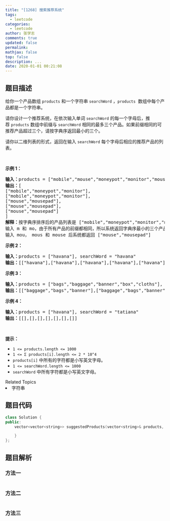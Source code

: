 ```yaml
---
title: "[1268] 搜索推荐系统"
tags:
  - leetcode
categories:
  - leetcode
author: 张学志
comments: true
updated: false
permalink:
mathjax: false
top: false
description: ...
date: 2020-01-01 00:21:08
---
```


## 题目描述

<p>给你一个产品数组&nbsp;<code>products</code>&nbsp;和一个字符串&nbsp;<code>searchWord</code>&nbsp;，<code>products</code>&nbsp; 数组中每个产品都是一个字符串。</p>

<p>请你设计一个推荐系统，在依次输入单词&nbsp;<code>searchWord</code> 的每一个字母后，推荐&nbsp;<code>products</code> 数组中前缀与&nbsp;<code>searchWord</code> 相同的最多三个产品。如果前缀相同的可推荐产品超过三个，请按字典序返回最小的三个。</p>

<p>请你以二维列表的形式，返回在输入&nbsp;<code>searchWord</code>&nbsp;每个字母后相应的推荐产品的列表。</p>

<p>&nbsp;</p>

<p><strong>示例 1：</strong></p>

<pre><strong>输入：</strong>products = [&quot;mobile&quot;,&quot;mouse&quot;,&quot;moneypot&quot;,&quot;monitor&quot;,&quot;mousepad&quot;], searchWord = &quot;mouse&quot;
<strong>输出：</strong>[
[&quot;mobile&quot;,&quot;moneypot&quot;,&quot;monitor&quot;],
[&quot;mobile&quot;,&quot;moneypot&quot;,&quot;monitor&quot;],
[&quot;mouse&quot;,&quot;mousepad&quot;],
[&quot;mouse&quot;,&quot;mousepad&quot;],
[&quot;mouse&quot;,&quot;mousepad&quot;]
]
<strong>解释：</strong>按字典序排序后的产品列表是 [&quot;mobile&quot;,&quot;moneypot&quot;,&quot;monitor&quot;,&quot;mouse&quot;,&quot;mousepad&quot;]
输入 m 和 mo，由于所有产品的前缀都相同，所以系统返回字典序最小的三个产品 [&quot;mobile&quot;,&quot;moneypot&quot;,&quot;monitor&quot;]
输入 mou， mous 和 mouse 后系统都返回 [&quot;mouse&quot;,&quot;mousepad&quot;]
</pre>

<p><strong>示例 2：</strong></p>

<pre><strong>输入：</strong>products = [&quot;havana&quot;], searchWord = &quot;havana&quot;
<strong>输出：</strong>[[&quot;havana&quot;],[&quot;havana&quot;],[&quot;havana&quot;],[&quot;havana&quot;],[&quot;havana&quot;],[&quot;havana&quot;]]
</pre>

<p><strong>示例 3：</strong></p>

<pre><strong>输入：</strong>products = [&quot;bags&quot;,&quot;baggage&quot;,&quot;banner&quot;,&quot;box&quot;,&quot;cloths&quot;], searchWord = &quot;bags&quot;
<strong>输出：</strong>[[&quot;baggage&quot;,&quot;bags&quot;,&quot;banner&quot;],[&quot;baggage&quot;,&quot;bags&quot;,&quot;banner&quot;],[&quot;baggage&quot;,&quot;bags&quot;],[&quot;bags&quot;]]
</pre>

<p><strong>示例 4：</strong></p>

<pre><strong>输入：</strong>products = [&quot;havana&quot;], searchWord = &quot;tatiana&quot;
<strong>输出：</strong>[[],[],[],[],[],[],[]]
</pre>

<p>&nbsp;</p>

<p><strong>提示：</strong></p>

<ul>
	<li><code>1 &lt;= products.length &lt;= 1000</code></li>
	<li><code>1 &lt;= &Sigma; products[i].length &lt;= 2 * 10^4</code></li>
	<li><code>products[i]</code>&nbsp;中所有的字符都是小写英文字母。</li>
	<li><code>1 &lt;= searchWord.length &lt;= 1000</code></li>
	<li><code>searchWord</code>&nbsp;中所有字符都是小写英文字母。</li>
</ul>
<div><div>Related Topics</div><div><li>字符串</li></div></div>

## 题目代码

```cpp
class Solution {
public:
    vector<vector<string>> suggestedProducts(vector<string>& products, string searchWord) {

    }
};
```

## 题目解析

### 方法一

```cpp

```

### 方法二

```cpp

```

### 方法三

```cpp

```

